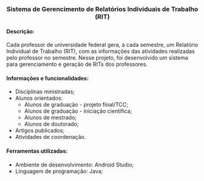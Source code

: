 <h3 align="center">Sistema de Gerencimento de Relatórios Individuais de Trabalho (RIT)</h2>

#### Descrição:

Cada professor de universidade federal gera, a cada semestre, um Relatório Individual de Trabalho (RIT), com as informações das atividades realizadas pelo professor no semestre. Nesse projeto, foi desenvolvido um sistema para gerenciamento e geração de RITs dos professores. 
 
 ####   Informações e funcionalidades:
  - Disciplinas ministradas;
  - Alunos orientados:
    - Alunos de graduação - projeto final/TCC;
    - Alunos de graduação - iniciação científica;
    - Alunos de mestrado;
    - Alunos de doutorado;
  - Artigos publicados;
  - Atividades de coordenação.
    
#### Ferramentas utilizadas:
  - Ambiente de desenvolvimento: Android Studio;
  - Linguagem de programação: Java;
    

        

          

